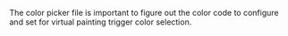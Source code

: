 The color picker file is important to figure out the color code to configure and set for virtual painting trigger color selection.
